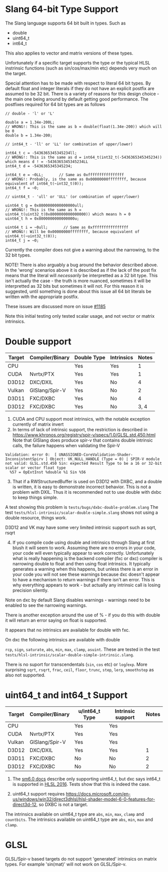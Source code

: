 Slang 64-bit Type Support
=========================

The Slang language supports 64 bit built in types. Such as

* double
* uint64_t
* int64_t

This also applies to vector and matrix versions of these types. 

Unfortunately if a specific target supports the type or the typical HLSL instrinsic functions (such as sin/cos/max/min etc) depends very much on the target. 

Special attention has to be made with respect to literal 64 bit types. By default float and integer literals if they do not have an explicit postfix are assumed to be 32 bit. There is a variety of reasons for this design choice - the main one being around by default getting good performance. The postfixes required for 64 bit types are as follows

```
// double - 'l' or 'L'

double a = 1.34e-200L;
// WRONG!: This is the same as b = double(float(1.34e-200)) which will be 0
double b = 1.34e-200;

// int64_t - 'll' or 'LL' (or combination of upper/lower)

int64_t c = -5436365345345234ll;
// WRONG!: This is the same as d = int64_t(int32_t(-5436365345345234)) which means d ! = -5436365345345234LL
int64_t d = -5436365345345234;

int64_t e = ~0LL;       // Same as 0xffffffffffffffff
// WRONG!: Probably, is the same as 0x00000000ffffffff, because equivalent of int64_t(~int32_t(0));
int64_t f = ~0;         

// uint64_t - 'ull' or 'ULL' (or combination of upper/lower)

uint64_t g = 0x8000000000000000ull; 
// WRONG!: This is the same as h = uint64_t(uint32_t(0x8000000000000000)) which means h = 0
uint64_t h = 0x8000000000000000u; 

uint64_t i = ~0ull;       // Same as 0xffffffffffffffff
// WRONG!: Will be 0x00000000ffffffff, because equivalent of uint64_t(~uint32_t(0));
int64_t j = ~0;         
```

Currently the compiler does not give a warning about the narrowing, to the 32 bit types. 

NOTE! There is also arguably a bug around the behavior described above. In the 'wrong' scenarios above it is described as if the lack of the post fix means that the literal will *necessarily* be interpretted as a 32 bit type. This isn't actually the case - the truth is more nuanced, sometimes it will be interpretted as 32 bits but sometimes it will not. For this reason it is suggested, until something is done about this issue all 64 bit literals be written with the appropriate postfix.

These issues are discussed more on issue [#1185](https://github.com/shader-slang/slang/issues/1185)

Note this initial testing only tested scalar usage, and not vector or matrix intrinsics.

Double support
==============

Target   | Compiler/Binary  |  Double Type   |   Intrinsics          |  Notes
---------|------------------|----------------|-----------------------|-----------
CPU      |                  |      Yes       |          Yes          |  1
CUDA     | Nvrtx/PTX        |      Yes       |          Yes          |  1
D3D12    | DXC/DXIL         |      Yes       |          No           |  4 
Vulkan   | GlSlang/Spir-V   |      Yes       |          No           |  2
D3D11    | FXC/DXBC         |      Yes       |          No           |  4
D3D12    | FXC/DXBC         |      Yes       |          No           |  3, 4

1) CUDA and CPU support most intrinsics, with the notable exception currently of matrix invert
2) In terms of lack of intrinsic support, the restriction is described in  https://www.khronos.org/registry/spir-v/specs/1.0/GLSL.std.450.html
Note that GlSlang does produce spir-v that contains double intrinsic calls, the failure happens when validating the Spir-V 

```
Validation: error 0:  [ UNASSIGNED-CoreValidation-Shader-InconsistentSpirv ] Object: VK_NULL_HANDLE (Type = 0) | SPIR-V module not valid: GLSL.std.450 Sin: expected Result Type to be a 16 or 32-bit scalar or vector float type
  %57 = OpExtInst %double %1 Sin %56
```

3) That if a RWStructuredBuffer<double> is used on D3D12 with DXBC, and a double is written, it is easy to demonstrate incorrect behavior. This is not a problem with DXIL. Thus it is recommended not to use double with dxbc to keep things simple.

A test showing this problem is `tests/bugs/dxbc-double-problem.slang`
The test `tests/hlsl-intrinsic/scalar-double-simple.slang` shows not using a double resource, things work. 

D3D12 and VK may have some very limited intrinsic support such as sqrt, rsqrt

4) If you compile code using double and intrinsics through Slang at first blush it will seem to work. Assuming there are no errors in your code, your code will even typically appear to work correctly. Unfortunately what is really happening is the backend compiler (fxc or dxc) compiler is narrowing double to float and then using float intrinsics. It typically generates a warning when this happens, but unless there is an error in your code you will not see these warnings because dxc doesn't appear to have a mechanism to return warnings if there isn't an error. This is why everything appears to work - but actually any intrinsic call is losing precision silently. 

Note on dxc by default Slang disables warnings - warnings need to be enabled to see the narrowing warnings. 

There is another exception around the use of % - if you do this with double it will return an error saying on float is supported. 

It appears that no intrinsics are available for double with fxc. 

On dxc the following intrinsics are available with double

`rcp`, `sign`, `saturate`, `abs`, `min`, `max`, `clamp`, `asuint`. These are tested in the test `tests/hlsl-intrinsic/scalar-double-simple-intrinsic.slang`.

There is no suport for transcendentals (`sin`, `cos` etc) or `log`/`exp`. 
More surprising `sqrt`, `rsqrt`, `frac`, `ceil`, `floor`, `trunc`, `step`, `lerp`, `smoothstep` as also not supported.

uint64_t and int64_t Support
============================

Target   | Compiler/Binary  | u/int64_t Type |  Intrinsic support | Notes
---------|------------------|----------------|--------------------|--------
CPU      |                  |      Yes       |          Yes       |   
CUDA     | Nvrtx/PTX        |      Yes       |          Yes       |   
Vulkan   | GlSlang/Spir-V   |      Yes       |          Yes       |   
D3D12    | DXC/DXIL         |      Yes       |          Yes       |   1
D3D11    | FXC/DXBC         |      No        |          No        |   2
D3D12    | FXC/DXBC         |      No        |          No        |   2

1) The [sm6.0 docs](https://docs.microsoft.com/en-us/windows/win32/direct3dhlsl/hlsl-shader-model-6-0-features-for-direct3d-12) describe only supporting uint64_t, but dxc says int64_t is supported in [HLSL 2016](https://github.com/Microsoft/DirectXShaderCompiler/wiki/Language-Versions). Tests show that this is indeed the case.

2) uint64_t support requires https://docs.microsoft.com/en-us/windows/win32/direct3dhlsl/hlsl-shader-model-6-0-features-for-direct3d-12, so DXBC is not a target.

The intrinsics available on uint64_t type are `abs`, `min`, `max`, `clamp` and `countbits`.
The intrinsics available on uint64_t type are `abs`, `min`, `max` and `clamp`.

GLSL
====

GLSL/Spir-v based targets do not support 'generated' intrinsics on matrix types. For example 'sin(mat)' will not work on GLSL/Spir-v.

